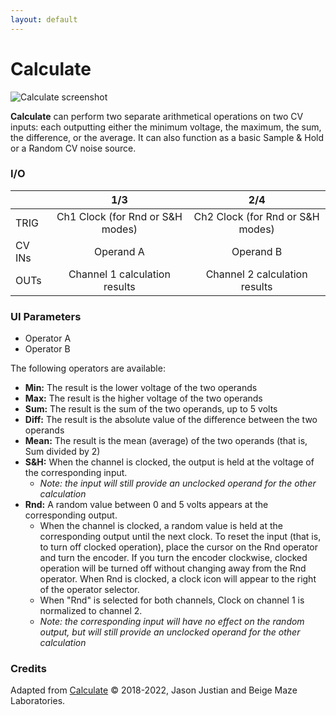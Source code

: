 ```yaml
---
layout: default
---
```

# Calculate

![Calculate screenshot](images/Calculate.png)

**Calculate** can perform two separate arithmetical operations on two CV inputs: each outputting either the minimum voltage, the maximum, the sum, the difference, or the average. It can also function as a basic Sample & Hold or a Random CV noise source.


### I/O

|        |                             1/3                             |                  2/4                  |
| ------ | :---------------------------------------------------------: | :-----------------------------------: |
| TRIG   | Ch1 Clock (for Rnd or S&H modes) | Ch2 Clock (for Rnd or S&H modes) |
| CV INs |                          Operand A                          |               Operand B               |
| OUTs   |                Channel 1 calculation results                |     Channel 2 calculation results     |


### UI Parameters
* Operator A
* Operator B

The following operators are available:
* **Min:** The result is the lower voltage of the two operands
* **Max:** The result is the higher voltage of the two operands
* **Sum:** The result is the sum of the two operands, up to 5 volts
* **Diff:** The result is the absolute value of the difference between the two operands
* **Mean:** The result is the mean (average) of the two operands (that is, Sum divided by 2)
* **S&H:** When the channel is clocked, the output is held at the voltage of the corresponding input.
  - _Note: the input will still provide an unclocked operand for the other calculation_
* **Rnd:** A random value between 0 and 5 volts appears at the corresponding output.
  - When the channel is clocked, a random value is held at the corresponding output until the next clock. To reset the input (that is, to turn off clocked operation), place the cursor on the Rnd operator and turn the encoder. If you turn the encoder clockwise, clocked operation will be turned off without changing away from the Rnd operator. When Rnd is clocked, a clock icon will appear to the right of the operator selector.
  - When "Rnd" is selected for both channels, Clock on channel 1 is normalized to channel 2.
  - _Note: the corresponding input will have no effect on the random output, but will still provide an unclocked operand for the other calculation_

### Credits
Adapted from [Calculate](https://github.com/Chysn/O_C-HemisphereSuite/wiki/Calculate) © 2018-2022, Jason Justian and Beige Maze Laboratories.
